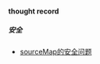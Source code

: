 #### thought record

##### 安全
 * [sourceMap的安全问题](https://github.com/rocspring/blog/blob/master/securt/sourceMap的安全问题.md)